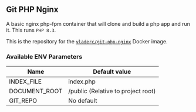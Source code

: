 ## Git PHP Nginx
A basic nginx php-fpm container that will clone and build a php app and run it. This runs `PHP 8.3`.

This is the repository for the [`vladerc/git-php-nginx`](https://hub.docker.com/repository/docker/vladerc/git-php-nginx) Docker image.

### Available ENV Parameters
| Name | Default value |
| ---- | ---- |
| INDEX_FILE | index.php |
| DOCUMENT_ROOT | /public (Relative to project root) |
| GIT_REPO | No default |

